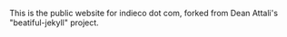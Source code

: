 This is the public website for indieco dot com, forked from Dean Attali's "beatiful-jekyll" project.

